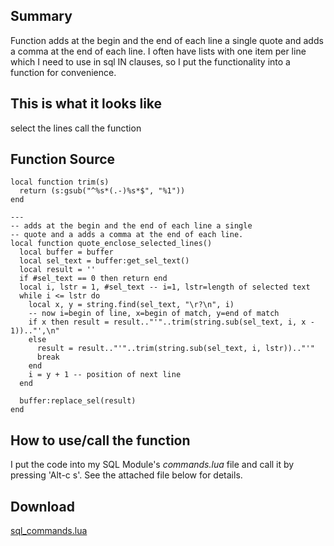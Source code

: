 ## Summary

Function adds at the begin and the end of each line a single quote and adds a
comma at the end of each line. I often have lists with one item per line which I
need to use in sql IN clauses, so I put the functionality into a function for
convenience.

## This is what it looks like

select the lines call the function

## Function Source

    local function trim(s)
      return (s:gsub("^%s*(.-)%s*$", "%1"))
    end

    ---
    -- adds at the begin and the end of each line a single
    -- quote and a adds a comma at the end of each line.
    local function quote_enclose_selected_lines()
      local buffer = buffer
      local sel_text = buffer:get_sel_text()
      local result = ''
      if #sel_text == 0 then return end
      local i, lstr = 1, #sel_text -- i=1, lstr=length of selected text
      while i <= lstr do
        local x, y = string.find(sel_text, "\r?\n", i)
        -- now i=begin of line, x=begin of match, y=end of match
        if x then result = result.."'"..trim(string.sub(sel_text, i, x - 1)).."',\n"
        else
          result = result.."'"..trim(string.sub(sel_text, i, lstr)).."'"
          break
        end
        i = y + 1 -- position of next line
      end

      buffer:replace_sel(result)
    end

## How to use/call the function

I put the code into my SQL Module's *commands.lua* file and call it by pressing
'Alt-c s'. See the attached file below for details.

## Download

[sql_commands.lua](QuoteEncloseSelectedLines/sql-commands.lua)
